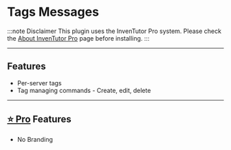 # Tags Messages

:::note Disclaimer
This plugin uses the InvenTutor Pro system. Please check the [About InvenTutor Pro](/docs/about-inventutor-pro.md) page before installing.
:::

***

## Features
* Per-server tags
* Tag managing commands - Create, edit, delete

***

## [⭐ Pro](/docs/about-inventutor-pro.md) Features
* No Branding
